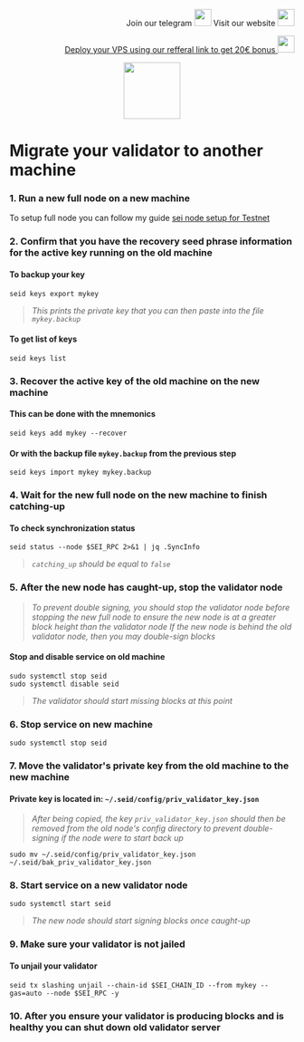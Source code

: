 <p style="font-size:14px" align="right">
Join our telegram <a href="https://t.me/kjnotes" target="_blank"><img src="https://user-images.githubusercontent.com/50621007/168689534-796f181e-3e4c-43a5-8183-9888fc92cfa7.png" width="30"/></a>
Visit our website <a href="https://kjnodes.com/" target="_blank"><img src="https://user-images.githubusercontent.com/50621007/168689709-7e537ca6-b6b8-4adc-9bd0-186ea4ea4aed.png" width="30"/></a>
</p>

<p style="font-size:14px" align="right">
<a href="https://hetzner.cloud/?ref=y8pQKS2nNy7i" target="_blank">Deploy your VPS using our refferal link to get 20€ bonus <img src="https://user-images.githubusercontent.com/50621007/174612278-11716b2a-d662-487e-8085-3686278dd869.png" width="30"/></a>
</p>

<p align="center">
  <img height="100" height="auto" src="https://user-images.githubusercontent.com/50621007/169664551-39020c2e-fa95-483b-916b-c52ce4cb907c.png">
</p>

# Migrate your validator to another machine

### 1. Run a new full node on a new machine
To setup full node you can follow my guide [sei node setup for Testnet](https://github.com/kj89/testnet_manuals/blob/main/sei/README.md)

### 2. Confirm that you have the recovery seed phrase information for the active key running on the old machine

#### To backup your key
```
seid keys export mykey
```
> _This prints the private key that you can then paste into the file `mykey.backup`_

#### To get list of keys
```
seid keys list
```

### 3. Recover the active key of the old machine on the new machine

#### This can be done with the mnemonics
```
seid keys add mykey --recover
```

#### Or with the backup file `mykey.backup` from the previous step
```
seid keys import mykey mykey.backup
```

### 4. Wait for the new full node on the new machine to finish catching-up

#### To check synchronization status
```
seid status --node $SEI_RPC 2>&1 | jq .SyncInfo
```
> _`catching_up` should be equal to `false`_

### 5. After the new node has caught-up, stop the validator node

> _To prevent double signing, you should stop the validator node before stopping the new full node to ensure the new node is at a greater block height than the validator node_
> _If the new node is behind the old validator node, then you may double-sign blocks_

#### Stop and disable service on old machine
```
sudo systemctl stop seid
sudo systemctl disable seid
```
> _The validator should start missing blocks at this point_

### 6. Stop service on new machine
```
sudo systemctl stop seid
```

### 7. Move the validator's private key from the old machine to the new machine
#### Private key is located in: `~/.seid/config/priv_validator_key.json`

> _After being copied, the key `priv_validator_key.json` should then be removed from the old node's config directory to prevent double-signing if the node were to start back up_
```
sudo mv ~/.seid/config/priv_validator_key.json ~/.seid/bak_priv_validator_key.json
```

### 8. Start service on a new validator node
```
sudo systemctl start seid
```
> _The new node should start signing blocks once caught-up_

### 9. Make sure your validator is not jailed
#### To unjail your validator
```
seid tx slashing unjail --chain-id $SEI_CHAIN_ID --from mykey --gas=auto --node $SEI_RPC -y
```

### 10. After you ensure your validator is producing blocks and is healthy you can shut down old validator server
